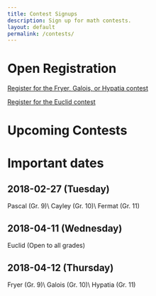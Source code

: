 ```yaml
---
title: Contest Signups
description: Sign up for math contests.
layout: default
permalink: /contests/
---
```


# Open Registration
[Register for the Fryer, Galois, or Hypatia contest](https://docs.google.com/forms/d/e/1FAIpQLScT2ZiHT1kIuK9NWt6eSRso_IUPsxOoKVWtYLcr5Db8OXg8sg/viewform?usp=sf_link)

[Register for the Euclid contest](https://docs.google.com/forms/d/e/1FAIpQLSdxt4jwsO6SuCKCSyH1dGNUx0MDeWJtZrQ2aqImoK-96uiBXg/viewform?usp=sf_link)

<!--
Currently no contests are open for registration. We email all members when sign ups for any contest open, so make sure that you have [registered](https://docs.google.com/forms/d/e/1FAIpQLSep96V56cLMw8NlLrIVQUZOxjBxU7iJSyFpDpnj6kJT8ZCfVw/viewform?usp=sf_link)!
-->

# Upcoming Contests

# Important dates
## 2018-02-27 (Tuesday)
Pascal (Gr. 9)\\
Cayley (Gr. 10)\\
Fermat (Gr. 11)
## 2018-04-11 (Wednesday)
Euclid (Open to all grades)
## 2018-04-12 (Thursday)
Fryer (Gr. 9)\\
Galois (Gr. 10)\\
Hypatia (Gr. 11)

